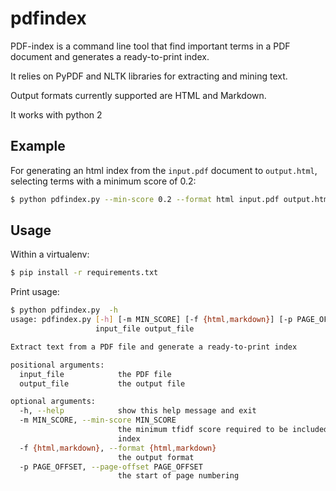 pdfindex
========

PDF-index is a command line tool that find important terms in a PDF document and generates a ready-to-print index.

It relies on PyPDF and NLTK libraries for extracting and mining text.

Output formats currently supported are HTML and Markdown.

It works with python 2


Example
-----
For generating an html index from the `input.pdf` document to `output.html`, selecting terms with a minimum score of 0.2:
```bash
$ python pdfindex.py --min-score 0.2 --format html input.pdf output.html
```

Usage
-----
Within a virtualenv:
```bash
$ pip install -r requirements.txt
```

Print usage:
```bash
$ python pdfindex.py  -h
usage: pdfindex.py [-h] [-m MIN_SCORE] [-f {html,markdown}] [-p PAGE_OFFSET]
                   input_file output_file

Extract text from a PDF file and generate a ready-to-print index

positional arguments:
  input_file            the PDF file
  output_file           the output file

optional arguments:
  -h, --help            show this help message and exit
  -m MIN_SCORE, --min-score MIN_SCORE
                        the minimum tfidf score required to be included in the
                        index
  -f {html,markdown}, --format {html,markdown}
                        the output format
  -p PAGE_OFFSET, --page-offset PAGE_OFFSET
                        the start of page numbering
```


